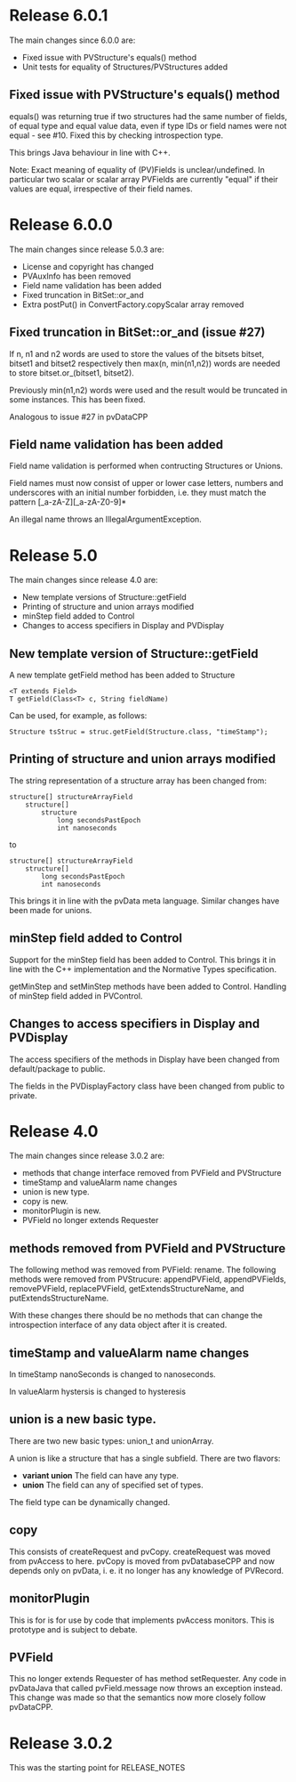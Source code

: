 Release 6.0.1
=============

The main changes since 6.0.0 are:

* Fixed issue with PVStructure's equals() method
* Unit tests for equality of Structures/PVStructures added

Fixed issue with PVStructure's equals() method
----------------------------------------------

equals() was returning true if two structures had the same number of fields,
of equal type and equal value data, even if type IDs or field names were not
equal - see #10. Fixed this by checking introspection type.

This brings Java behaviour in line with C++.

Note: Exact meaning of equality of (PV)Fields is  unclear/undefined. In particular two scalar or scalar array PVFields are currently "equal" if
their values are equal, irrespective of their field names.


Release 6.0.0
=============

The main changes since release 5.0.3 are:

* License and copyright has changed
* PVAuxInfo has been removed
* Field name validation has been added
* Fixed truncation in BitSet::or_and
* Extra postPut() in ConvertFactory.copyScalar array removed

Fixed truncation in BitSet::or_and (issue #27)
----------------------------------------------

If n, n1 and n2 words are used to store the values of the bitsets bitset,
bitset1 and bitset2 respectively then max(n, min(n1,n2)) words are needed
to store bitset.or_(bitset1, bitset2).

Previously min(n1,n2) words were used and the result would be truncated in
some instances. This has been fixed.

Analogous to issue #27 in pvDataCPP

Field name validation has been added
------------------------------------

Field name validation is performed when contructing Structures or Unions.

Field names must now consist of upper or lower case letters, numbers and
underscores with an initial number forbidden, i.e. they must match the pattern
[_a-zA-Z][_a-zA-Z0-9]*

An illegal name throws an IllegalArgumentException.

Release 5.0
===========

The main changes since release 4.0 are:

* New template versions of Structure::getField
* Printing of structure and union arrays modified
* minStep field added to Control
* Changes to access specifiers in Display and PVDisplay

New template version of Structure::getField
--------------------------------------------

A new template getField method has been added to Structure

    <T extends Field>
    T getField(Class<T> c, String fieldName)

Can be used, for example, as follows:

    Structure tsStruc = struc.getField(Structure.class, "timeStamp");


Printing of structure and union arrays modified
-----------------------------------------------

The string representation of a structure array has been changed from:

    structure[] structureArrayField
        structure[]
            structure
                long secondsPastEpoch
                int nanoseconds

to

    structure[] structureArrayField
        structure[]
            long secondsPastEpoch
            int nanoseconds

This brings it in line with the pvData meta language. Similar changes have been made for unions.


minStep field added to Control
------------------------------

Support for the minStep field has been added to Control. This brings it in
line with the C++ implementation and the Normative Types specification.

getMinStep and setMinStep methods have been added to Control. Handling of
minStep field added in PVControl.


Changes to access specifiers in Display and PVDisplay
-----------------------------------------------------

The access specifiers of the methods in Display have been changed from
default/package to public.

The fields in the PVDisplayFactory class have been changed from public to
private.


Release 4.0
===========

The main changes since release 3.0.2 are:

* methods that change interface removed from PVField and PVStructure
* timeStamp and valueAlarm name changes
* union is new type.
* copy is new.
* monitorPlugin is new.
* PVField no longer extends Requester

methods removed from  PVField and PVStructure
-----------------

The following method was removed from  PVField: rename.
The following methods were removed from PVStrucure: appendPVField, appendPVFields, removePVField,
replacePVField, getExtendsStructureName, and putExtendsStructureName.

With these changes there should be no methods that can change the introspection interface
of any data object after it is created.


timeStamp and valueAlarm name changes
--------------

In timeStamp nanoSeconds is changed to nanoseconds.

In valueAlarm hystersis is changed to hysteresis


union is a new basic type.
------------

There are two new basic types: union_t and unionArray.

A union is like a structure that has a single subfield.
There are two flavors:

* <b>variant union</b> The field can have any type.
* <b>union</b> The field can any of specified set of types.

The field type can be dynamically changed.

copy 
----

This consists of createRequest and pvCopy.
createRequest was moved from pvAccess to here.
pvCopy is moved from pvDatabaseCPP and now depends
only on pvData, i. e. it no longer has any knowledge of PVRecord.

monitorPlugin
-------------

This is for is for use by code that implements pvAccess monitors.
This is prototype and is subject to debate.

PVField
-------

This no longer extends Requester of has method setRequester.
Any code in pvDataJava that called pvField.message now throws an exception instead.
This change was made so that the semantics now more closely follow pvDataCPP.

Release 3.0.2
==========
This was the starting point for RELEASE_NOTES
